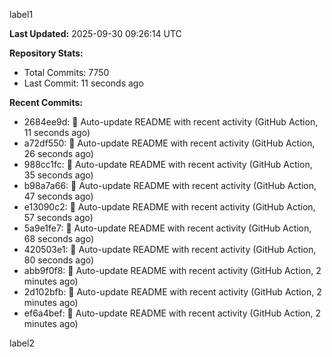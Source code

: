 
label1 
<!-- ACTIVITY_START -->
**Last Updated:** 2025-09-30 09:26:14 UTC

**Repository Stats:**
- Total Commits: 7750
- Last Commit: 11 seconds ago

**Recent Commits:**
- 2684ee9d: 🤖 Auto-update README with recent activity (GitHub Action, 11 seconds ago)
- a72df550: 🤖 Auto-update README with recent activity (GitHub Action, 26 seconds ago)
- 988cc1fc: 🤖 Auto-update README with recent activity (GitHub Action, 35 seconds ago)
- b98a7a66: 🤖 Auto-update README with recent activity (GitHub Action, 47 seconds ago)
- e13090c2: 🤖 Auto-update README with recent activity (GitHub Action, 57 seconds ago)
- 5a9e1fe7: 🤖 Auto-update README with recent activity (GitHub Action, 68 seconds ago)
- 420503e1: 🤖 Auto-update README with recent activity (GitHub Action, 80 seconds ago)
- abb9f0f8: 🤖 Auto-update README with recent activity (GitHub Action, 2 minutes ago)
- 2d102bfb: 🤖 Auto-update README with recent activity (GitHub Action, 2 minutes ago)
- ef6a4bef: 🤖 Auto-update README with recent activity (GitHub Action, 2 minutes ago)
<!-- ACTIVITY_END -->

label2
